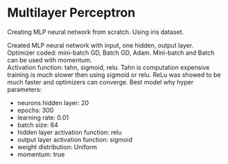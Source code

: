 # Multilayer Perceptron

Creating MLP neural network from scratch. Using iris dataset.

Created MLP neural network with input, one hidden, output layer.  
Optimizer coded: mini-batch GD, Batch GD, Adam. Mini-batch and Batch can be used with momentum.  
Activation function: tahn, sigmoid, relu. Tahn is computation expensive training is much slower then using sigmoid or relu.
ReLu was showed to be much faster and optimizers can converge.
Best model why hyper parameters:
- neurons hidden layer: 20
- epochs: 300
- learning rate: 0.01
- batch size: 64
- hidden layer activation function: relu    
- output layer activation function: sigmoid
- weight distribution: Uniform 
- momentum: true

